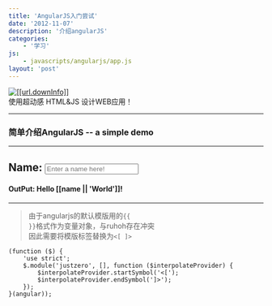 ```yaml
---
title: 'AngularJS入门尝试'
date: '2012-11-07'
description: '介绍angularJS'
categories:
    - '学习'
js:
    - javascripts/angularjs/app.js
layout: 'post'
---
```


<div ng-controller="helloworld">
<a href="[[url.angularDownload]]" >
<img src="[[url.angularImg]]" alt="[[url.downInfo]]" title="[[url.downInfo]]" />
</a>
<br />
<span class="label label-info">使用超动感 HTML&JS 设计WEB应用！</span>
</div>

----
### 简单介绍AngularJS  -- a simple demo
----
Name:  <input name="name" type="text" ng-model="name" placeholder="Enter a name here!" />
----
#### OutPut: Hello [[name || 'World']]!
----
>由于angularjs的默认模版用的<code>\{\{ \}\}</code>格式作为变量对象，与ruhoh存在冲突<br/>
>因此需要将模版标签替换为<code><[ ]></code>

    (function ($) {
        'use strict';
        $.module('justzero', [], function ($interpolateProvider) {
            $interpolateProvider.startSymbol('<[');
            $interpolateProvider.endSymbol(']>');
        });
    }(angular));

